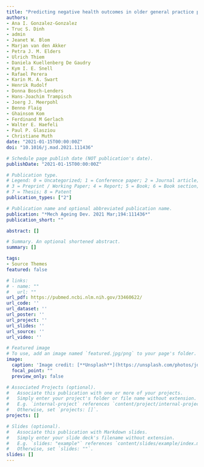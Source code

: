 ```yaml
---
title: "Predicting negative health outcomes in older general practice patients with chronic illness: Rationale and development of the PROPERmed harmonized individual participant data database."
authors:
- Ana I. Gonzalez-Gonzalez
- Truc S. Dinh
- admin
- Jeanet W. Blom
- Marjan van den Akker
- Petra J. M. Elders
- Ulrich Thiem
- Daniela Kuellenberg De Gaudry
- Kym I. E. Snell
- Rafael Perera
- Karin M. A. Swart
- Henrik Rudolf
- Donna Bosch-Lenders
- Hans-Joachim Trampisch
- Joerg J. Meerpohl
- Benno Flaig
- Ghainsom Kom
- Ferdinand M Gerlach
- Walter E. Haefeli
- Paul P. Glasziou
- Christiane Muth 
date: "2021-01-15T00:00:00Z"
doi: "10.1016/j.mad.2021.111436"

# Schedule page publish date (NOT publication's date).
publishDate: "2021-01-15T00:00:00Z"

# Publication type.
# Legend: 0 = Uncategorized; 1 = Conference paper; 2 = Journal article;
# 3 = Preprint / Working Paper; 4 = Report; 5 = Book; 6 = Book section;
# 7 = Thesis; 8 = Patent
publication_types: ["2"]

# Publication name and optional abbreviated publication name.
publication: "*Mech Ageing Dev. 2021 Mar;194:111436*"
publication_short: ""

abstract: []

# Summary. An optional shortened abstract.
summary: []

tags:
- Source Themes
featured: false

# links:
# - name: ""
#   url: ""
url_pdf: https://pubmed.ncbi.nlm.nih.gov/33460622/
url_code: ''
url_dataset: ''
url_poster: ''
url_project: ''
url_slides: ''
url_source: ''
url_video: ''

# Featured image
# To use, add an image named `featured.jpg/png` to your page's folder. 
image:
  caption: 'Image credit: [**Unsplash**](https://unsplash.com/photos/jdD8gXaTZsc)'
  focal_point: ""
  preview_only: false

# Associated Projects (optional).
#   Associate this publication with one or more of your projects.
#   Simply enter your project's folder or file name without extension.
#   E.g. `internal-project` references `content/project/internal-project/index.md`.
#   Otherwise, set `projects: []`.
projects: []

# Slides (optional).
#   Associate this publication with Markdown slides.
#   Simply enter your slide deck's filename without extension.
#   E.g. `slides: "example"` references `content/slides/example/index.md`.
#   Otherwise, set `slides: ""`.
slides: []
---
```


